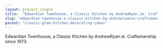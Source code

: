 ```yaml
---
layout: project_single
title:  "Edwardian Townhouse, a Classic Kitchen by AndrewRyan.ie. Craftsmanship since 1973."
slug: "edwardian-townhouse-a-classic-kitchen-by-andrewryanie-craftsmanship-since-1973"
parent: "classic-glam-kitchen-decorating-ideas"
---
```

Edwardian Townhouse, a Classic Kitchen by AndrewRyan.ie. Craftsmanship since 1973.